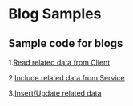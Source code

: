 Blog Samples
===========

## Sample code for blogs ##
1.[Read related data from Client](http://blogs.msdn.com/b/azuremobile/archive/2014/05/27/how-to-expand-linked-entities-from-mobileservices-client-and-mobileservices-service.aspx)

2.[Include related data from Service](http://blogs.msdn.com/b/azuremobile/archive/2014/05/27/how-to-expand-linked-entities-from-mobileservices-client-and-mobileservices-service.aspx)

3.[Insert/Update related data](http://blogs.msdn.com/b/azuremobile/archive/2014/06/18/insert-update-related-data-with-1-n-relationship-using-net-backend-azure-mobile-services.aspx)
